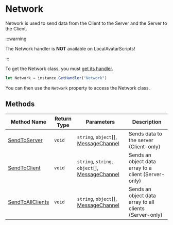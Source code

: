 # Network

Network is used to send data from the Client to the Server and the Server to the Client.

:::warning

The Network handler is **NOT** available on LocalAvatarScripts!

:::

To get the Network class, you must [get its handler](./../index.md).

```js
let Network = instance.GetHandler("Network")
```

You can then use the `Network` property to access the Network class.

## Methods

Method Name | Return Type | Parameters | Description
--- | --- | --- | ---
[SendToServer](./sendtoserver.md) | `void` | `string`, `object`[], [MessageChannel](./../../messagechannel/index.md) | Sends data to the server (Client-only)
[SendToClient](./sendtoclient.md) | `void` | `string`, `string`, `object`[], [MessageChannel](./../../messagechannel/index.md) | Sends an object data array to a client (Server-only)
[SendToAllClients](./sendtoallclients.md) | `void` | `string`, `object`[], [MessageChannel](./../../messagechannel/index.md) | Sends an object data array to all clients (Server-only)